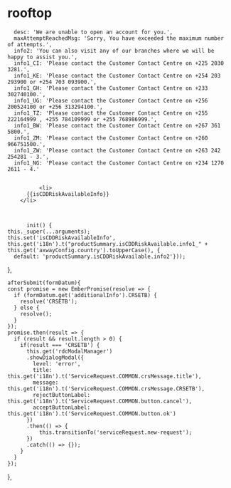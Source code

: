 # rooftop

      desc: 'We are unable to open an account for you.',
      maxAttemptReachedMsg: 'Sorry, You have exceeded the maximum number of attempts.',
      info2: 'You can also visit any of our branches where we will be happy to assist you.',
      info1_CI: 'Please contact the Customer Contact Centre on +225 2030 3281.',
      info1_KE: 'Please contact the Customer Contact Centre on +254 203 293900 or +254 703 093900.',
      info1_GH: 'Please contact the Customer Contact Centre on +233 302740100.',
      info1_UG: 'Please contact the Customer Contact Centre on +256 200524100 or +256 313294100.',
      info1_TZ: 'Please contact the Customer Contact Centre on +255 222164999 , +255 784109999 or +255 768986999.',
      info1_BW: 'Please contact the Customer Contact Centre on +267 361 5800.',
      info1_ZM: 'Please contact the Customer Contact Centre on +260 966751500.',
      info1_ZW: 'Please contact the Customer Contact Centre on +263 242 254281 - 3.',
      info1_NG: 'Please contact the Customer Contact Centre on +234 1270 2611 - 4.'
      
      
              <li>
          {{isCDDRiskAvailableInfo}}
        </li>
        
        
        
          init() {
    this._super(...arguments);
    this.set('isCDDRiskAvailableInfo', this.get('i18n').t("productSummary.isCDDRiskAvailable.info1_" + this.get('axwayConfig.country').toUpperCase(), {
      default: 'productSummary.isCDDRiskAvailable.info2'}));
  },
  
  
  
  
    afterSubmit(formDatum){
    const promise = new EmberPromise(resolve => {
      if (formDatum.get('additionalInfo').CRSETB) {
        resolve('CRSETB');  
      } else {
        resolve();
      }
    });
    promise.then(result => {
      if (result && result.length > 0) {
        if(result === 'CRSETB') {
          this.get('rdcModalManager')
          .showDialogModal({
            level: 'error',
            title: this.get('i18n').t('ServiceRequest.COMMON.crsMessage.title'),
            message: this.get('i18n').t('ServiceRequest.COMMON.crsMessage.CRSETB'),
            rejectButtonLabel: this.get('i18n').t('ServiceRequest.COMMON.button.cancel'),
            acceptButtonLabel: this.get('i18n').t('ServiceRequest.COMMON.button.ok')
          })
          .then(() => {
              this.transitionTo('serviceRequest.new-request');
          })
          .catch(() => {});
        }
      }
    });
  },
